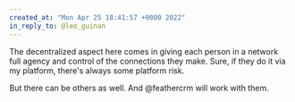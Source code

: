 ```yaml
---
created_at: "Mon Apr 25 18:41:57 +0000 2022"
in_reply_to: @leo_guinan
---
```


The decentralized aspect here comes in giving each person in a network full agency and control of the connections they make. Sure, if they do it via my platform, there's always some platform risk.

But there can be others as well. And @feathercrm will work with them.